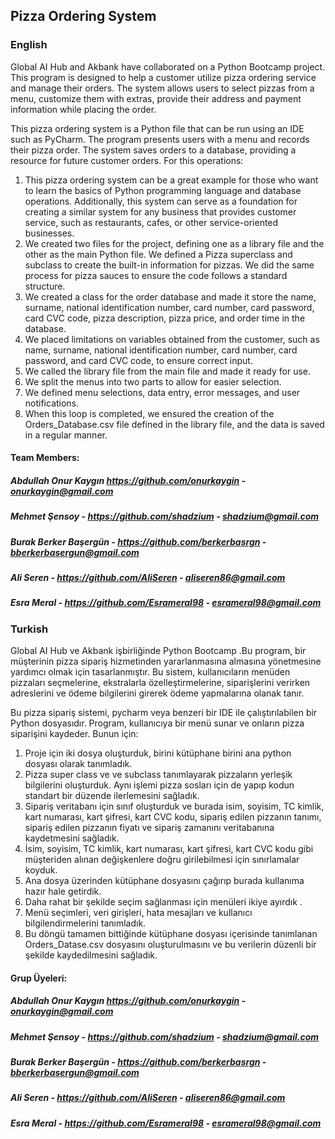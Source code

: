 ## Pizza Ordering System

### English

Global AI Hub and Akbank have collaborated on a Python Bootcamp project. This program is designed to help a customer utilize pizza ordering service and manage their orders. The system allows users to select pizzas from a menu, customize them with extras, provide their address and payment information while placing the order.

This pizza ordering system is a Python file that can be run using an IDE such as PyCharm. The program presents users with a menu and records their pizza order. The system saves orders to a database, providing a resource for future customer orders.
For this operations:
1. This pizza ordering system can be a great example for those who want to learn the basics of Python programming language and database operations. Additionally, this system can serve as a foundation for creating a similar system for any business that provides customer service, such as restaurants, cafes, or other service-oriented businesses.
2. We created two files for the project, defining one as a library file and the other as the main Python file.
We defined a Pizza superclass and subclass to create the built-in information for pizzas. We did the same process for pizza sauces to ensure the code follows a standard structure.
3. We created a class for the order database and made it store the name, surname, national identification number, card number, card password, card CVC code, pizza description, pizza price, and order time in the database.
4. We placed limitations on variables obtained from the customer, such as name, surname, national identification number, card number, card password, and card CVC code, to ensure correct input.
5. We called the library file from the main file and made it ready for use.
6. We split the menus into two parts to allow for easier selection.
7. We defined menu selections, data entry, error messages, and user notifications.
8. When this loop is completed, we ensured the creation of the Orders_Database.csv file defined in the library file, and the data is saved in a regular manner.

#### Team Members: 
##### Abdullah Onur Kaygın https://github.com/onurkaygin - onurkaygin@gmail.com
##### Mehmet Şensoy - https://github.com/shadzium - shadzium@gmail.com
##### Burak Berker Başergün - https://github.com/berkerbasrgn - bberkerbasergun@gmail.com
##### Ali Seren - https://github.com/AliSeren - aliseren86@gmail.com
##### Esra Meral - https://github.com/Esrameral98 - esrameral98@gmail.com

### Turkish

Global AI Hub ve Akbank işbirliğinde Python Bootcamp .Bu program, bir müşterinin pizza sipariş hizmetinden yararlanmasına almasına 
yönetmesine yardımcı olmak için tasarlanmıştır. Bu sistem, kullanıcıların menüden pizzaları seçmelerine, ekstralarla özelleştirmelerine, siparişlerini verirken adreslerini ve ödeme bilgilerini girerek ödeme yapmalarına olanak tanır.

Bu pizza sipariş sistemi, pycharm veya benzeri bir IDE ile çalıştırılabilen bir Python dosyasıdır.
Program, kullanıcıya bir menü sunar ve onların pizza siparişini kaydeder.
Bunun için:
1. Proje için iki dosya oluşturduk, birini kütüphane birini ana python dosyası olarak tanımladık.
2. Pizza super class ve ve subclass tanımlayarak pizzaların yerleşik bilgilerini oluşturduk. Aynı işlemi pizza sosları için de yapıp kodun standart bir düzende ilerlemesini sağladık.
3. Sipariş veritabanı için sınıf oluşturduk ve burada isim, soyisim, TC kimlik, kart numarası, kart şifresi, kart CVC kodu, sipariş edilen pizzanın tanımı, sipariş edilen pizzanın fiyatı ve sipariş zamanını veritabanına kaydetmesini sağladık.
4. İsim, soyisim, TC kimlik, kart numarası, kart şifresi, kart CVC kodu gibi müşteriden alınan değişkenlere doğru girilebilmesi için sınırlamalar koyduk.
5. Ana dosya üzerinden kütüphane dosyasını çağırıp burada kullanıma hazır hale getirdik.
6. Daha rahat bir şekilde seçim sağlanması için menüleri ikiye ayırdık .
7. Menü seçimleri, veri girişleri, hata mesajları ve kullanıcı bilgilendirmelerini tanımladık.
8. Bu döngü tamamen bittiğinde kütüphane dosyası içerisinde tanımlanan Orders_Datase.csv dosyasını oluşturulmasını ve bu verilerin düzenli bir şekilde kaydedilmesini sağladık.

#### Grup Üyeleri:
##### Abdullah Onur Kaygın https://github.com/onurkaygin - onurkaygin@gmail.com
##### Mehmet Şensoy - https://github.com/shadzium - shadzium@gmail.com
##### Burak Berker Başergün - https://github.com/berkerbasrgn - bberkerbasergun@gmail.com
##### Ali Seren - https://github.com/AliSeren - aliseren86@gmail.com
##### Esra Meral - https://github.com/Esrameral98 - esrameral98@gmail.com
 
